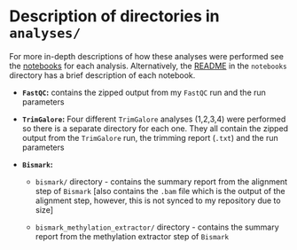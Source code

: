 # Description of directories in `analyses/`

For more in-depth descriptions of how these analyses were performed see the [notebooks](https://github.com/mmiddleton/mmiddleton-fish546/tree/master/notebooks) for each analysis. Alternatively, the [README](https://github.com/mmiddleton/mmiddleton-fish546/blob/master/notebooks/README.md) in the `notebooks` directory has a brief description of each notebook.

- **`FastQC`:** contains the zipped output from my `FastQC` run and the run parameters

- **`TrimGalore`:** Four different `TrimGalore` analyses (1,2,3,4) were performed so there is a separate directory for each one. They all contain the zipped output from the `TrimGalore` run, the trimming report (`.txt`) and the run parameters

- **`Bismark`:** 
	- `bismark/` directory - contains the summary report from the alignment step of `Bismark` [also contains the `.bam` file which is the output of the alignment step, however, this is not synced to my repository due to size]

	- `bismark_methylation_extractor/` directory - contains the summary report from the methylation extractor step of `Bismark` 